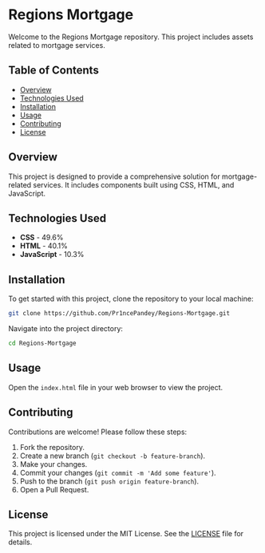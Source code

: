 # Regions Mortgage

Welcome to the Regions Mortgage repository. This project includes assets related to mortgage services.

## Table of Contents

- [Overview](#overview)
- [Technologies Used](#technologies-used)
- [Installation](#installation)
- [Usage](#usage)
- [Contributing](#contributing)
- [License](#license)

## Overview

This project is designed to provide a comprehensive solution for mortgage-related services. It includes components built using CSS, HTML, and JavaScript.

## Technologies Used

- **CSS** - 49.6%
- **HTML** - 40.1%
- **JavaScript** - 10.3%

## Installation

To get started with this project, clone the repository to your local machine:

```bash
git clone https://github.com/Pr1ncePandey/Regions-Mortgage.git
```

Navigate into the project directory:

```bash
cd Regions-Mortgage
```

## Usage

Open the `index.html` file in your web browser to view the project.

## Contributing

Contributions are welcome! Please follow these steps:
1. Fork the repository.
2. Create a new branch (`git checkout -b feature-branch`).
3. Make your changes.
4. Commit your changes (`git commit -m 'Add some feature'`).
5. Push to the branch (`git push origin feature-branch`).
6. Open a Pull Request.

## License

This project is licensed under the MIT License. See the [LICENSE](LICENSE) file for details.
```

